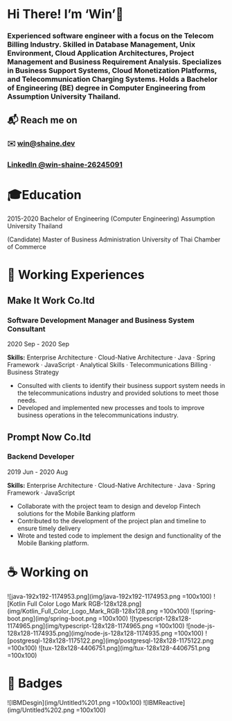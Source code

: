 # Hi There! I’m ‘Win’👋

### Experienced software engineer with a focus on the Telecom Billing Industry. Skilled in Database Management, Unix Environment, Cloud Application Architectures, Project Management and Business Requirement Analysis. Specializes in Business Support Systems, Cloud Monetization Platforms, and Telecommunication Charging Systems. Holds a Bachelor of Engineering (BE) degree in Computer Engineering from Assumption University Thailand.

## 📬 Reach me on

### ✉️ win@shaine.dev

### **[LinkedIn @win-shaine-26245091](https://www.linkedin.com/in/win-shaine-26245091/)**

# 🎓Education

2015-2020 Bachelor of Engineering (Computer Engineering)
Assumption University Thailand

(Candidate) Master of Business Administration
University of Thai Chamber of Commerce

# 💼 Working Experiences

## **Make It Work Co.ltd**

### **Software Development Manager and Business System Consultant**

2020 Sep - 2020 Sep

**Skills:**
 Enterprise Architecture · Cloud-Native Architecture · Java · Spring Framework · JavaScript · Analytical Skills · Telecommunications Billing · Business Strategy

- Consulted with clients to identify their business support system needs in the telecommunications industry and provided solutions to meet those needs.
- Developed and implemented new processes and tools to improve business operations in the telecommunications industry.

## **Prompt Now Co.ltd**

### **Backend Developer**

2019 Jun - 2020 Aug

**Skills:**
 Enterprise Architecture · Cloud-Native Architecture · Java · Spring Framework · JavaScript

- Collaborate with the project team to design and develop Fintech solutions for the Mobile Banking platform
- Contributed to the development of the project plan and timeline to ensure timely delivery
- Wrote and tested code to implement the design and functionality of the Mobile Banking platform.

# ☕ Working on
![java-192x192-1174953.png](img/java-192x192-1174953.png =100x100) ![Kotlin Full Color Logo Mark RGB-128x128.png](img/Kotlin_Full_Color_Logo_Mark_RGB-128x128.png =100x100) ![spring-boot.png](img/spring-boot.png =100x100) ![typescript-128x128-1174965.png](img/typescript-128x128-1174965.png =100x100) ![node-js-128x128-1174935.png](img/node-js-128x128-1174935.png =100x100) ![postgresql-128x128-1175122.png](img/postgresql-128x128-1175122.png =100x100) ![tux-128x128-4406751.png](img/tux-128x128-4406751.png =100x100)

# 📜 Badges

![IBMDesgin](img/Untitled%201.png =100x100)  ![IBMReactive](img/Untitled%202.png =100x100)
